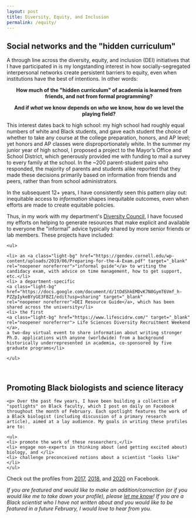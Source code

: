 ```yaml
---
layout: post
title: Diversity, Equity, and Inclusion
permalink: /equity/
---
```


<h2> Social networks and the "hidden curriculum" </h2>

<p> A through line across the diversity, equity, and inclusion (DEI) initiatives that I have participated in is my longstanding
interest in how socially-segregated interpersonal networks create persistent barriers to equity, even when institutions have the best of intentions. In other words:</p>

<p style="text-align:center;">
  <b> How much of the "hidden curriculum" of academia is learned from friends, and not from formal programming?</b>
</p>

<p style="text-align:center;">
  <b>And if <i>what</i> we know depends on <i>who</i> we know, how do we level the playing field?</b>
</p>
  
<p> This interest dates back to high school: my high school had roughly equal numbers of white and Black students, and gave each student
  the choice of whether to take any course at the college preparation, honors, and AP level; yet honors and AP classes were 
  disproportionately white. In the summer my junior year of high school, I proposed a project to the Mayor’s Office and School District, 
  which generously provided me with funding to mail a survey to every family at the school. In the ~200 parent-student pairs who responded,
  the majority of parents and students alike reported that they made these decisions primarily based on information from friends and peers,
  rather than from school administrators. </p>
  
<p> In the subsequent 12+ years, I have consistently seen this pattern play out: inequitable access to <i>information</i> shapes inequitable
  outcomes, even when efforts are made to create equitable policies.
</p>

<p> Thus, in my work with my department's 
  <a class="light-bg" href="https://www.cornellmbgdiversity.org/" target="_blank" rel="noopener noreferrer"> Diversity Council</a>, 
  I have focused my efforts on helping to generate resources that make explicit and available to everyone the "informal" advice typically
  shared by more senior friends or lab members. These projects have included:
                                                                                                               
    <ul>
    
    <li> an <a class="light-bg" href="https://gendev.cornell.edu/wp-content/uploads/2019/06/Preparing-for-the-A-Exam.pdf" target="_blank" rel="noopener noreferrer">"informal guide"</a> to writing the candidacy exam, with advice on time management, how to get support, etc.</li>    
    <li> a department-specific
    <a class="light-bg" href="https://docs.google.com/document/d/1tDdShkEMDvK7N0GymT6Vmf_h-PZZpIykeBYyGE3FBZI/edit?usp=sharing" target="_blank" 
    rel="noopener noreferrer">DEI Resource Guide</a>, which has been shared across the university</li>
    <li> the first
    <a class="light-bg" href="https://www.lifescidrw.com/" target="_blank" rel="noopener noreferrer"> Life Sciences Diversity Recruitment Weekend </a>, 
    a two-day virtual event to share information about writing stronger Ph.D. applications with anyone (worldwide) from a background 
    historically underrepresented in academia, co-sponsored by five graduate programs</li>
    
    </ul>
  
<br>
    <h2> Promoting Black biologists and science literacy </h2>
    
    <p> Over the past few years, I have been building a collection of "spotlights" on Black faculty, which I post on daily on Facebook
    throughout the month of February. Each spotlight features the work of a Black biologist (including discussion of a primary research
    article), aimed at a lay audience. My goals in writing these profiles are to:
    
    <ul>
    <li> promote the work of these researchers,</li>
    <li> engage non-experts in thinking about (and getting excited about) biology, and </li>
    <li> challenge preconceived notions about a scientist "looks like" </li>
    </ul>
    
<p> Check out the profiles from <a class="light-bg" href="https://www.facebook.com/dashiell.massey/media_set?set=a.10155110580103606&type=3"
    target="_blank" rel="noopener noreferrer">2017</a>, 
    <a class="light-bg" href="https://www.facebook.com/dashiell.massey/media_set?set=a.10156316325418606&type=3"
    target="_blank" rel="noopener noreferrer">2018</a>,
    and <a class="light-bg" href="https://www.facebook.com/dashiell.massey/media_set?set=a.10158452513103606&type=3"
    target="_blank" rel="noopener noreferrer">2020</a> on Facebook.

   <p><i> If you are featured and would like to make an addition/correction (or if you would like me to take down your profile), please
    <a class="light-bg" href="mailto:dashiell.massey.web@gmail.com" target="_blank" rel="noopener noreferrer">let me know</a>!
     If you are a Black scientist who I have not written about and you would like to be featured in a future February, I would love to hear
     from you.</i>
